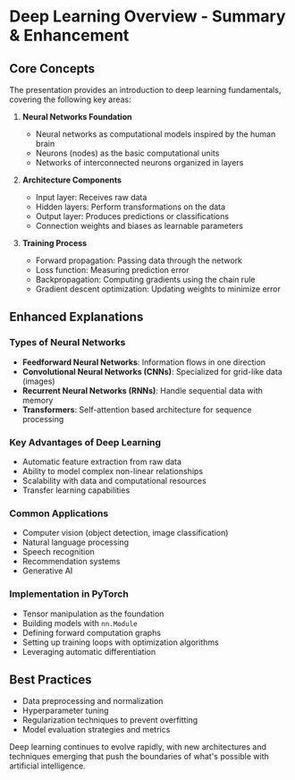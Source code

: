 # Deep Learning Overview - Summary & Enhancement

## Core Concepts

The presentation provides an introduction to deep learning fundamentals, covering the following key areas:

1. **Neural Networks Foundation**
   - Neural networks as computational models inspired by the human brain
   - Neurons (nodes) as the basic computational units
   - Networks of interconnected neurons organized in layers

2. **Architecture Components**
   - Input layer: Receives raw data
   - Hidden layers: Perform transformations on the data
   - Output layer: Produces predictions or classifications
   - Connection weights and biases as learnable parameters

3. **Training Process**
   - Forward propagation: Passing data through the network
   - Loss function: Measuring prediction error
   - Backpropagation: Computing gradients using the chain rule
   - Gradient descent optimization: Updating weights to minimize error

## Enhanced Explanations

### Types of Neural Networks
- **Feedforward Neural Networks**: Information flows in one direction
- **Convolutional Neural Networks (CNNs)**: Specialized for grid-like data (images)
- **Recurrent Neural Networks (RNNs)**: Handle sequential data with memory
- **Transformers**: Self-attention based architecture for sequence processing

### Key Advantages of Deep Learning
- Automatic feature extraction from raw data
- Ability to model complex non-linear relationships
- Scalability with data and computational resources
- Transfer learning capabilities

### Common Applications
- Computer vision (object detection, image classification)
- Natural language processing
- Speech recognition
- Recommendation systems
- Generative AI

### Implementation in PyTorch
- Tensor manipulation as the foundation
- Building models with `nn.Module`
- Defining forward computation graphs
- Setting up training loops with optimization algorithms
- Leveraging automatic differentiation

## Best Practices
- Data preprocessing and normalization
- Hyperparameter tuning
- Regularization techniques to prevent overfitting
- Model evaluation strategies and metrics

Deep learning continues to evolve rapidly, with new architectures and techniques emerging that push the boundaries of what's possible with artificial intelligence.